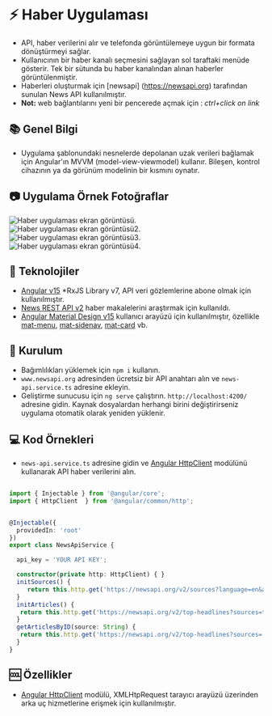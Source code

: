 # :zap: Haber Uygulaması

* API, haber verilerini alır ve telefonda görüntülemeye uygun bir formata dönüştürmeyi sağlar.
* Kullanıcının bir haber kanalı seçmesini sağlayan sol taraftaki menüde gösterir. Tek bir sütunda bu haber kanalından alınan haberler görüntülenmiştir.
* Haberleri oluşturmak için [newsapi] (https://newsapi.org) tarafından sunulan News API kullanılmıştır. 
* **Not:** web bağlantılarını yeni bir pencerede açmak için : _ctrl+click on link_
## :books: Genel Bilgi
* Uygulama şablonundaki nesnelerde depolanan uzak verileri bağlamak için Angular'ın MVVM (model-view-viewmodel) kullanır. Bileşen, kontrol cihazının ya da görünüm modelinin bir kısmını oynatır.

## :camera: Uygulama Örnek Fotoğraflar

![Haber uygulaması ekran görüntüsü](https://user-images.githubusercontent.com/102552012/211427785-18348f13-96f1-453f-b5b1-1042c6caecb8.png).
![Haber uygulaması ekran görüntüsü2](https://user-images.githubusercontent.com/102552012/211427963-48ef9394-75dd-49cb-a965-d67a5059c991.png).
![Haber uygulaması ekran görüntüsü3](https://user-images.githubusercontent.com/102552012/211427996-4fa6730c-f846-4342-8672-eccc7474b857.png).
![Haber uygulaması ekran görüntüsü4](https://user-images.githubusercontent.com/102552012/211428048-376cad29-ee1e-4f3a-b54b-4c425438dfa1.png).

## :signal_strength: Teknolojiler

* [Angular v15](https://angular.io/)
*RxJS Library v7, API veri gözlemlerine abone olmak için kullanılmıştır.
* [News REST API v2](https://newsapi.org/) haber makalelerini araştırmak için kullanıldı.
* [Angular Material Design v15](https://material.angular.io/) kullanıcı arayüzü için kullanılmıştır, özellikle [mat-menu](https://material.angular.io/components/menu/overview), [mat-sidenav](https://material.angular.io/components/sidenav/overview),  [mat-card](https://material.angular.io/components/card/overview) vb.

## :floppy_disk: Kurulum

* Bağımlılıkları yüklemek için `npm i` kullanın.
* `www.newsapi.org` adresinden ücretsiz bir API anahtarı alın ve `news-api.service.ts` adresine ekleyin. 
* Geliştirme sunucusu için `ng serve` çalıştırın. `http://localhost:4200/` adresine gidin. Kaynak dosyalardan herhangi birini değiştirirseniz uygulama otomatik olarak yeniden yüklenir.

## :computer: Kod Örnekleri

* `news-api.service.ts` adresine gidin ve [Angular HttpClient](https://angular.io/guide/http)  modülünü kullanarak API haber verilerini alın.

```typescript

import { Injectable } from '@angular/core';
import { HttpClient  } from '@angular/common/http';


@Injectable({
  providedIn: 'root'
})
export class NewsApiService {

  api_key = 'YOUR API KEY';

  constructor(private http: HttpClient) { }
  initSources() {
     return this.http.get('https://newsapi.org/v2/sources?language=en&apiKey=' + this.api_key);
  }
  initArticles() {
   return this.http.get('https://newsapi.org/v2/top-headlines?sources=techcrunch&apiKey=' + this.api_key);
  }
  getArticlesByID(source: String) {
   return this.http.get('https://newsapi.org/v2/top-headlines?sources=' + source + '&apiKey=' + this.api_key);
  }
}

```

## :cool: Özellikler

* [Angular HttpClient](https://angular.io/guide/http) modülü, XMLHtpRequest tarayıcı arayüzü üzerinden arka uç hizmetlerine erişmek için kullanılmıştır.
